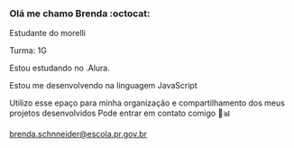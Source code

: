 ### Olá me chamo Brenda :octocat:

Estudante do morelli

Turma: 1G

Estou estudando no .Alura.

Estou me desenvolvendo na linguagem JavaScript

Utilizo esse epaço para minha organização e compartilhamento dos meus projetos desenvolvidos
Pode entrar em contato comigo 💼📊

brenda.schnneider@escola.pr.gov.br
